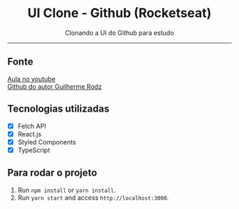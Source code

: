 <h1 align="center">
  UI Clone - Github (Rocketseat)
</h1>

<p align="center">Clonando a UI do Github para estudo</p>

<hr>

## Fonte

[Aula no youtube](https://www.youtube.com/watch?v=iLEbGQXsg3k)<br />
[Github do autor Guilherme Rodz](https://github.com/guilhermerodz)

## Tecnologias utilizadas

- [x] Fetch API
- [x] React.js
- [x] Styled Components
- [x] TypeScript

## Para rodar o projeto

1. Run `npm install` or `yarn install`.<br />
2. Run `yarn start` and access `http://localhost:3000`.<br />